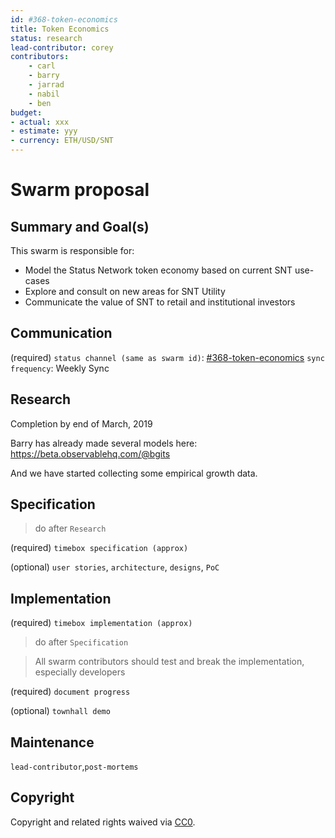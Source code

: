 ```yaml
---
id: #368-token-economics
title: Token Economics
status: research
lead-contributor: corey
contributors:
    - carl
    - barry
    - jarrad
    - nabil
    - ben
budget:
- actual: xxx
- estimate: yyy
- currency: ETH/USD/SNT
---
```


# Swarm proposal

## Summary and Goal(s)
This swarm is responsible for:
- Model the Status Network token economy based on current SNT use-cases
- Explore and consult on new areas for SNT Utility
- Communicate the value of SNT to retail and institutional investors

## Communication
(required)
`status channel (same as swarm id)`: [#368-token-economics](https://get.status.im/chat/public/368-token-economics)
`sync frequency`: Weekly Sync

## Research
Completion by end of March, 2019

Barry has already made several models here:
https://beta.observablehq.com/@bgits

And we have started collecting some empirical growth data.

## Specification

> do after `Research`

(required)
`timebox specification (approx)`

(optional)
`user stories`, `architecture`, `designs`, `PoC`

## Implementation

(required)
`timebox implementation (approx)`

> do after `Specification`

> All swarm contributors should test and break the implementation, especially developers

(required)
`document progress`

(optional)
`townhall demo`

## Maintenance

`lead-contributor`,`post-mortems`

## Copyright

Copyright and related rights waived via [CC0](https://creativecommons.org/publicdomain/zero/1.0/).
